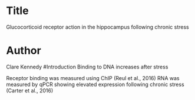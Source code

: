 # Title
Glucocorticoid receptor action in the hippocampus following chronic stress
# Author 
Clare Kennedy
#Introduction
Binding to DNA increases after stress

Receptor binding was measured using ChIP (Reul et al., 2016)
RNA was measured by qPCR showing elevated expression following chronic stress (Carter et al., 2016)
